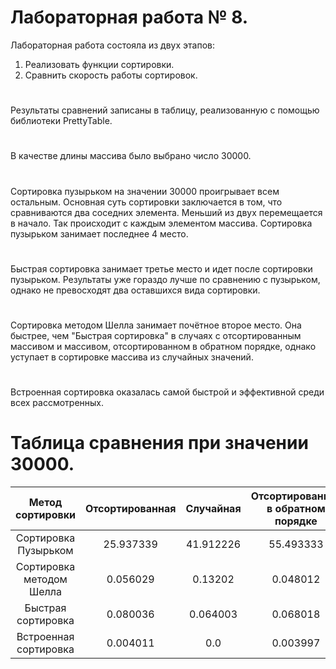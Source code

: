 # Лабораторная работа № 8.
Лабораторная работа состояла из двух этапов:
1. Реализовать функции сортировки.
2. Сравнить скорость работы сортировок.
#
Результаты сравнений записаны в таблицу, реализованную с помощью библиотеки PrettyTable.
#
В качестве длины массива было выбрано число 30000.
#
Сортировка пузырьком на значении 30000 проигрывает всем остальным. Основная суть сортировки заключается в том, что сравниваются два соседних элемента. Меньший из двух перемещается в начало. Так происходит с каждым элементом массива. Сортировка пузырьком занимает последнее 4 место.
#
Быстрая сортировка занимает третье место и идет после сортировки пузырьком. Результаты уже гораздо лучше по сравнению с пузырьком, однако не превосходят два оставшихся вида сортировки.
#
Сортировка методом Шелла занимает почётное второе место. Она быстрее, чем "Быстрая сортировка" в случаях с отсортированным массивом и массивом, отсортированном в обратном порядке, однако уступает в сортировке массива из случайных значений.
#
Встроенная сортировка оказалась самой быстрой и эффективной среди всех рассмотренных.

# Таблица сравнения при значении 30000.
| Метод сортировки | Отсортированная | Случайная | Отсортированная в обратном порядке |
|:---------:|:---------:|:---------:|:---------:|
| Сортировка Пузырьком | 25.937339 | 41.912226 | 55.493333 |
| Сортировка методом Шелла | 0.056029 | 0.13202 | 0.048012 |
| Быстрая сортировка | 0.080036  | 0.064003 | 0.068018 |
| Встроенная сортировка | 0.004011 | 0.0 | 0.003997 |
